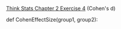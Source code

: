 [Think Stats Chapter 2 Exercise 4](http://greenteapress.com/thinkstats2/html/thinkstats2003.html#toc24) (Cohen's d)

def CohenEffectSize(group1, group2):

